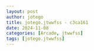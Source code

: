 ```yaml
---
layout: post
author: jotego
title: jotego.jtwwfss - c3ca161
date: 2024-11-08
categories: [Arcade, jtwwfss]
tags: [jotego.jtwwfss]
---
```


